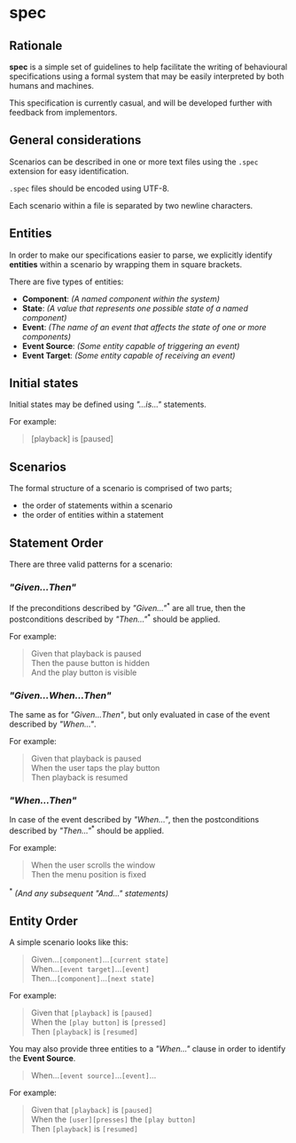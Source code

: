 # spec

## Rationale

**spec** is a simple set of guidelines to help facilitate the writing of behavioural specifications using a formal system that may be easily interpreted by both humans and machines.

This specification is currently casual, and will be developed further with feedback from implementors.

## General considerations

Scenarios can be described in one or more text files using the `.spec` extension for easy identification.

`.spec` files should be encoded using UTF-8.

Each scenario within a file is separated by two newline characters.

## Entities

In order to make our specifications easier to parse, we explicitly identify **entities** within a scenario by wrapping them in square brackets.

There are five types of entities:

- **Component**: _(A named component within the system)_
- **State**: _(A value that represents one possible state of a named component)_
- **Event**: _(The name of an event that affects the state of one or more components)_
- **Event Source**: _(Some entity capable of triggering an event)_
- **Event Target**: _(Some entity capable of receiving an event)_

## Initial states

Initial states may be defined using _"...is..."_ statements.

For example:

> [playback] is [paused]

## Scenarios

The formal structure of a scenario is comprised of two parts;

- the order of statements within a scenario
- the order of entities within a statement

## Statement Order

There are three valid patterns for a scenario:

### _"Given...Then"_

If the preconditions described by _"Given..."_<sup>\*</sup> are all true, then the postconditions described by _"Then..."_<sup>\*</sup> should be applied.

For example:

> Given that playback is paused<br/>
> Then the pause button is hidden<br/>
> And the play button is visible

### _"Given...When...Then"_

The same as for _"Given...Then"_, but only evaluated in case of the event described by _"When..."_.

For example:

> Given that playback is paused<br/>
> When the user taps the play button<br/>
> Then playback is resumed

### _"When...Then"_

In case of the event described by _"When..."_, then the postconditions described by _"Then..."_<sup>\*</sup> should be applied.

For example:

> When the user scrolls the window<br/>
> Then the menu position is fixed

<sup>\*</sup> _(And any subsequent "And..." statements)_

## Entity Order

A simple scenario looks like this:

> Given...`[component]`...`[current state]`<br/>
> When...`[event target]`...`[event]`<br/>
> Then...`[component]`...`[next state]`

For example:

> Given that `[playback]` is `[paused]`<br/>
> When the `[play button]` is `[pressed]`<br/>
> Then `[playback]` is `[resumed]`

You may also provide three entities to a _"When..."_ clause in order to identify the **Event Source**.

> When...`[event source]`...`[event]`...<br/>

For example:

> Given that `[playback]` is `[paused]`<br/>
> When the `[user][presses]` the `[play button]`<br/>
> Then `[playback]` is `[resumed]`
